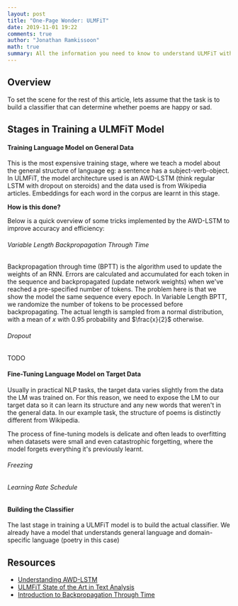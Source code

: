 ```yaml
---
layout: post
title: "One-Page Wonder: ULMFiT"
date: 2019-11-01 19:22
comments: true
author: "Jonathan Ramkissoon"
math: true
summary: All the information you need to know to understand ULMFiT without spending 1 week on it
---
```


## Overview
To set the scene for the rest of this article, lets assume that the task is to build a classifier that can determine whether poems are happy or sad.


## Stages in Training a ULMFiT Model
#### Training Language Model on General Data

This is the most expensive training stage, where we teach a model about the general structure of language eg: a sentence has a subject-verb-object. In ULMFiT, the model architecture used is an AWD-LSTM (think regular LSTM with dropout on steroids) and the data used is from Wikipedia articles. Embeddings for each word in the corpus are learnt in this stage.

**How is this done?**

Below is a quick overview of some tricks implemented by the AWD-LSTM to improve accuracy and efficiency:

###### Variable Length Backpropagation Through Time

Backpropagation through time (BPTT) is the algorithm used to update the weights of an RNN. Errors are calculated and accumulated for each token in the sequence and backpropagated (update network weights) when we've reached a pre-specified number of tokens. The problem here is that we show the model the same sequence every epoch. In Variable Length BPTT, we randomize the number of tokens to be processed before backpropagating. The actual length is sampled from a normal distribution, with a mean of $x$ with 0.95 probability and $\frac{x}{2}$ otherwise.

###### Dropout

TODO


#### Fine-Tuning Language Model on Target Data

Usually in practical NLP tasks, the target data varies slightly from the data the LM was trained on. For this reason, we need to expose the LM to our target data so it can learn its structure and any new words that weren't in the general data. In our example task, the structure of poems is distinctly different from Wikipedia.

The process of fine-tuning models is delicate and often leads to overfitting when datasets were small and even catastrophic forgetting, where the model forgets everything it's previously learnt.

###### Freezing

###### Learning Rate Schedule



#### Building the Classifier

The last stage in training a ULMFiT model is to build the actual classifier. We already have a model that understands general language and domain-specific language (poetry in this case)


## Resources
- [Understanding AWD-LSTM](https://yashuseth.blog/2018/09/12/awd-lstm-explanation-understanding-language-model/)
- [ULMFiT State of the Art in Text Analysis](https://humboldt-wi.github.io/blog/research/information_systems_1819/group4_ulmfit/)
- [Introduction to Backpropagation Through Time](https://machinelearningmastery.com/gentle-introduction-backpropagation-time/)
